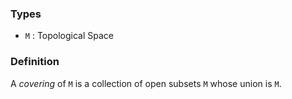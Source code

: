 ### Types
- `M` : Topological Space
### Definition
A *covering* of `M` is a collection of open subsets `M` whose union is `M`.